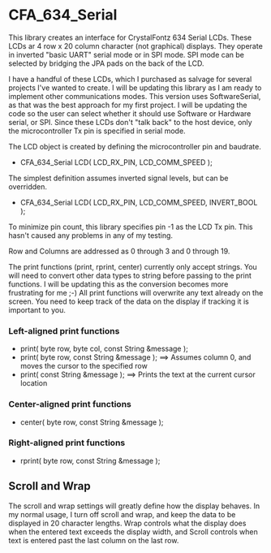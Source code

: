 # CFA_634_Serial
This library creates an interface for CrystalFontz 634 Serial LCDs.  These LCDs ar 4 row x 20 column character (not graphical) displays.  They operate in inverted "basic UART" serial mode or in SPI mode.  SPI mode can be selected by bridging the JPA pads on the back of the LCD.

I have a handful of these LCDs, which I purchased as salvage for several projects I've wanted to create.  I will be updating this library as I am ready to implement other communications modes.  This version uses SoftwareSerial, as that was the best approach for my first project.  I will be updating the code so the user can select whether it should use Software or Hardware serial, or SPI.  Since these LCDs don't "talk back" to the host device, only the microcontroller Tx pin is specified in serial mode.

The LCD object is created by defining the microcontroller pin and baudrate.  
-  CFA_634_Serial LCD( LCD_RX_PIN, LCD_COMM_SPEED );

The simplest definition assumes inverted signal levels, but can be overridden.
-  CFA_634_Serial LCD( LCD_RX_PIN, LCD_COMM_SPEED, INVERT_BOOL );

To minimize pin count, this library specifies pin -1 as the LCD Tx pin.  This hasn't caused any problems in any of my testing.

Row and Columns are addressed as 0 through 3 and 0 through 19.

The print functions (print, rprint, center) currently only accept strings.  You will need to convert other data types to string before passing to the print functions.  I will be updating this as the conversion becomes more frustrating for me ;-)  All print functions will overwrite any text already on the screen.  You need to keep track of the data on the display if tracking it is important to you.
### Left-aligned print functions
-  print( byte row, byte col, const String &message );
-  print( byte row, const String &message ); ==>  Assumes column 0, and moves the cursor to the specified row
-  print( const String &message );  ==> Prints the text at the current cursor location
### Center-aligned print functions
-  center( byte row, const String &message );
### Right-aligned print functions
-  rprint( byte row, const String &message );

## Scroll and Wrap
The scroll and wrap settings will greatly define how the display behaves.  In my normal usage, I turn off scroll and wrap, and keep the data to be displayed in 20 character lengths.  Wrap controls what the display does when the entered text exceeds the display width, and Scroll controls when text is entered past the last column on the last row.
